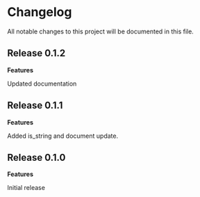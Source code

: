 # Changelog

All notable changes to this project will be documented in this file.

## Release 0.1.2

**Features**

Updated documentation

## Release 0.1.1

**Features**

Added is_string and document update.

## Release 0.1.0

**Features**

Initial release

